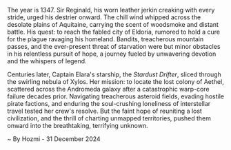 
The year is 1347.  Sir Reginald, his worn leather jerkin creaking with every stride, urged his destrier onward.  The chill wind whipped across the desolate plains of Aquitaine, carrying the scent of woodsmoke and distant battle.  His quest: to reach the fabled city of Eldoria, rumored to hold a cure for the plague ravaging his homeland.  Bandits, treacherous mountain passes, and the ever-present threat of starvation were but minor obstacles in his relentless pursuit of hope, a journey fueled by unwavering devotion and the whispers of legend.

Centuries later, Captain Elara's starship, the *Stardust Drifter*, sliced through the swirling nebula of Xylos.  Her mission: to locate the lost colony of Aethel, scattered across the Andromeda galaxy after a catastrophic warp-core failure decades prior.  Navigating treacherous asteroid fields, evading hostile pirate factions, and enduring the soul-crushing loneliness of interstellar travel tested her crew's resolve.  But the faint hope of reuniting a lost civilization, and the thrill of charting unmapped territories, pushed them onward into the breathtaking, terrifying unknown.

~ By Hozmi - 31 December 2024
